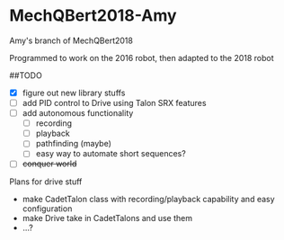 # MechQBert2018-Amy

Amy's branch of MechQBert2018

Programmed to work on the 2016 robot, then adapted to the 2018 robot

##TODO
* [x] figure out new library stuffs
* [ ] add PID control to Drive using Talon SRX features
* [ ] add autonomous functionality
    - [ ] recording
    - [ ] playback
    - [ ] pathfinding (maybe)
    - [ ] easy way to automate short sequences?
* [ ] ~~conquer world~~

Plans for drive stuff
- make CadetTalon class with recording/playback capability and easy configuration
- make Drive take in CadetTalons and use them
- ...?